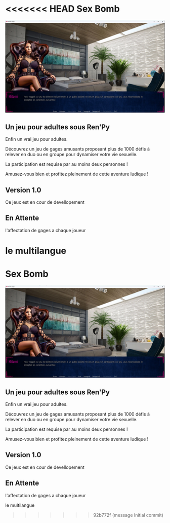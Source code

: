 <<<<<<< HEAD
Sex Bomb
==============================

![Presentation](game/images/pres.png)

Un jeu pour adultes sous Ren'Py
-------------------------------
Enfin un vrai jeu pour adultes.

Découvrez un jeu de gages amusants proposant plus de 1000 défis à relever en duo ou en groupe pour dynamiser votre vie sexuelle.

La participation est requise par au moins deux personnes !

Amusez-vous bien et profitez pleinement de cette aventure ludique !

Version 1.0
--------

Ce jeux est en cour de devellopement

En Attente
------------

l'affectation de gages a chaque joueur

le multilangue
=======
Sex Bomb
==============================

![Presentation](game/images/pres.png)

Un jeu pour adultes sous Ren'Py
-------------------------------
Enfin un vrai jeu pour adultes.

Découvrez un jeu de gages amusants proposant plus de 1000 défis à relever en duo ou en groupe pour dynamiser votre vie sexuelle.

La participation est requise par au moins deux personnes !

Amusez-vous bien et profitez pleinement de cette aventure ludique !

Version 1.0
--------

Ce jeux est en cour de devellopement

En Attente
------------

l'affectation de gages a chaque joueur

le multilangue
>>>>>>> 92b772f (message Initial commit)
